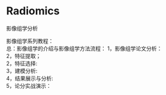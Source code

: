 # Radiomics
影像组学分析

影像组学系列教程：  
总：影像组学的介绍与影像组学方法流程： 
1，影像组学论文分析：  
2，特征提取；  
2，特征选择:  
3，建模分析:  
4，结果展示与分析:  
5，论分实战演示：  
